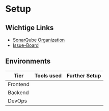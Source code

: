 # Setup

## Wichtige Links
- [SonarQube Organization](https://sonarcloud.io/organizations/food2gether/)
- [Issue-Board](https://github.com/orgs/food2gether/projects/2)

## Environments

| Tier     | Tools used | Further Setup |
|----------|------------|---------------|
| Frontend |            |               |
| Backend  |            |               |
| DevOps   |            |               |


